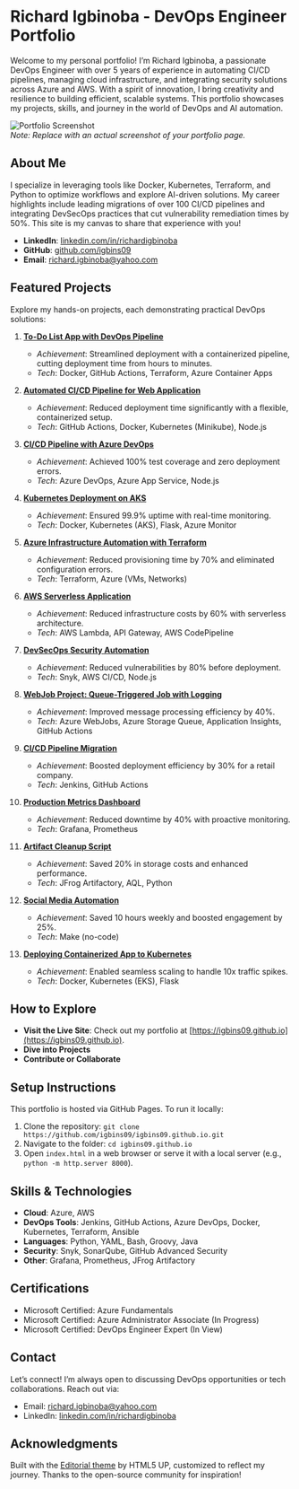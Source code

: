 # Richard Igbinoba - DevOps Engineer Portfolio

Welcome to my personal portfolio! I’m Richard Igbinoba, a passionate DevOps Engineer with over 5 years of experience in automating CI/CD pipelines, managing cloud infrastructure, and integrating security solutions across Azure and AWS. With a spirit of innovation, I bring creativity and resilience to building efficient, scalable systems. This portfolio showcases my projects, skills, and journey in the world of DevOps and AI automation.

![Portfolio Screenshot](https://via.placeholder.com/1200x600.png?text=Portfolio+Preview)  
*Note: Replace with an actual screenshot of your portfolio page.*

## About Me
I specialize in leveraging tools like Docker, Kubernetes, Terraform, and Python to optimize workflows and explore AI-driven solutions. My career highlights include leading migrations of over 100 CI/CD pipelines and integrating DevSecOps practices that cut vulnerability remediation times by 50%. This site is my canvas to share that experience with you!

- **LinkedIn**: [linkedin.com/in/richardigbinoba](https://www.linkedin.com/in/richardigbinoba)
- **GitHub**: [github.com/igbins09](https://www.github.com/igbins09)
- **Email**: [richard.igbinoba@yahoo.com](mailto:richard.igbinoba@yahoo.com)

## Featured Projects
Explore my hands-on projects, each demonstrating practical DevOps solutions:

1. **[To-Do List App with DevOps Pipeline](https://igbins09.github.io/todo-app/)**  
   - *Achievement*: Streamlined deployment with a containerized pipeline, cutting deployment time from hours to minutes.
   - *Tech*: Docker, GitHub Actions, Terraform, Azure Container Apps

2. **[Automated CI/CD Pipeline for Web Application](https://igbins09.github.io/cicd-demo/)**  
   - *Achievement*: Reduced deployment time significantly with a flexible, containerized setup.
   - *Tech*: GitHub Actions, Docker, Kubernetes (Minikube), Node.js

3. **[CI/CD Pipeline with Azure DevOps](https://igbins09.github.io/azure-cicd-demo/)**  
   - *Achievement*: Achieved 100% test coverage and zero deployment errors.
   - *Tech*: Azure DevOps, Azure App Service, Node.js

4. **[Kubernetes Deployment on AKS](https://igbins09.github.io/aks-deployment/)**  
   - *Achievement*: Ensured 99.9% uptime with real-time monitoring.
   - *Tech*: Docker, Kubernetes (AKS), Flask, Azure Monitor

5. **[Azure Infrastructure Automation with Terraform](https://igbins09.github.io/azure-terraform-demo/)**  
   - *Achievement*: Reduced provisioning time by 70% and eliminated configuration errors.
   - *Tech*: Terraform, Azure (VMs, Networks)

6. **[AWS Serverless Application](https://igbins09.github.io/aws-serverless-api/)**  
   - *Achievement*: Reduced infrastructure costs by 60% with serverless architecture.
   - *Tech*: AWS Lambda, API Gateway, AWS CodePipeline

7. **[DevSecOps Security Automation](https://igbins09.github.io/devsecops-pipeline/)**  
   - *Achievement*: Reduced vulnerabilities by 80% before deployment.
   - *Tech*: Snyk, AWS CI/CD, Node.js

8. **[WebJob Project: Queue-Triggered Job with Logging](https://igbins09.github.io/webjob-queue-logging/)**  
   - *Achievement*: Improved message processing efficiency by 40%.
   - *Tech*: Azure WebJobs, Azure Storage Queue, Application Insights, GitHub Actions

9. **[CI/CD Pipeline Migration](https://igbins09.github.io/pipeline-migration/)**  
   - *Achievement*: Boosted deployment efficiency by 30% for a retail company.
   - *Tech*: Jenkins, GitHub Actions

10. **[Production Metrics Dashboard](https://igbins09.github.io/production-metrics-dashboard/)**  
    - *Achievement*: Reduced downtime by 40% with proactive monitoring.
    - *Tech*: Grafana, Prometheus

11. **[Artifact Cleanup Script](https://igbins09.github.io/artifact-cleanup-script/)**  
    - *Achievement*: Saved 20% in storage costs and enhanced performance.
    - *Tech*: JFrog Artifactory, AQL, Python

12. **[Social Media Automation](https://igbins09.github.io/social-media-automation/)**  
    - *Achievement*: Saved 10 hours weekly and boosted engagement by 25%.
    - *Tech*: Make (no-code)

13. **[Deploying Containerized App to Kubernetes](https://igbins09.github.io/k8s-deployment/)**  
    - *Achievement*: Enabled seamless scaling to handle 10x traffic spikes.
    - *Tech*: Docker, Kubernetes (EKS), Flask


## How to Explore
- **Visit the Live Site**: Check out my portfolio at [https://igbins09.github.io](https://igbins09.github.io).
- **Dive into Projects**
- **Contribute or Collaborate**

## Setup Instructions
This portfolio is hosted via GitHub Pages. To run it locally:
1. Clone the repository: `git clone https://github.com/igbins09/igbins09.github.io.git`
2. Navigate to the folder: `cd igbins09.github.io`
3. Open `index.html` in a web browser or serve it with a local server (e.g., `python -m http.server 8000`).

## Skills & Technologies
- **Cloud**: Azure, AWS
- **DevOps Tools**: Jenkins, GitHub Actions, Azure DevOps, Docker, Kubernetes, Terraform, Ansible
- **Languages**: Python, YAML, Bash, Groovy, Java
- **Security**: Snyk, SonarQube, GitHub Advanced Security
- **Other**: Grafana, Prometheus, JFrog Artifactory

## Certifications
- Microsoft Certified: Azure Fundamentals
- Microsoft Certified: Azure Administrator Associate (In Progress)
- Microsoft Certified: DevOps Engineer Expert (In View)

## Contact
Let’s connect! I’m always open to discussing DevOps opportunities or tech collaborations. Reach out via:
- Email: [richard.igbinoba@yahoo.com](mailto:richard.igbinoba@yahoo.com)
- LinkedIn: [linkedin.com/in/richardigbinoba](https://www.linkedin.com/in/richardigbinoba)

## Acknowledgments
Built with the [Editorial theme](https://html5up.net/editorial) by HTML5 UP, customized to reflect my journey. Thanks to the open-source community for inspiration!
